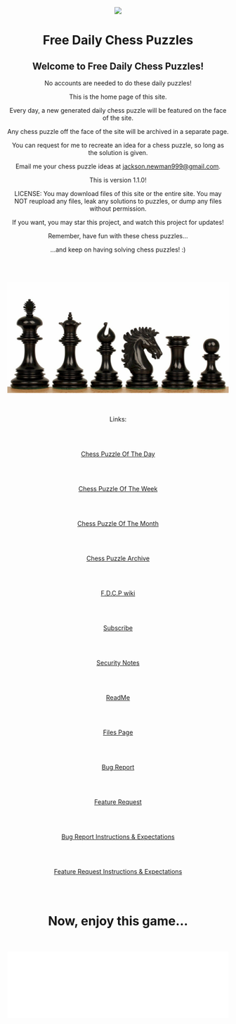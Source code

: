 <link rel="shortcut icon" type="image/x-icon" href="favicon.ico">

<div align="center">
  
  <a href="https://www.buymeacoffee.com/EggOfGlory999"><img src="https://img.buymeacoffee.com/button-api/?text=Support Me!&emoji=❤️&slug=EggOfGlory999&button_colour=00d0fa&font_colour=000000&font_family=Poppins&outline_colour=000000&coffee_colour=FFDD00" /></a>

# Free Daily Chess Puzzles
  
<h2>Welcome to Free Daily Chess Puzzles!</h2>

No accounts are needed to do these daily puzzles!

This is the home page of this site.

Every day, a new generated daily chess puzzle will be featured on the face of the site.

Any chess puzzle off the face of the site will be archived in a separate page.

You can request for me to recreate an idea for a chess puzzle, so long as the solution is given. 

Email me your chess puzzle ideas at jackson.newman999@gmail.com.

This is version 1.1.0!

LICENSE:
You may download files of this site or the entire site.
You may NOT reupload any files, leak any solutions to puzzles, or dump any files without permission.

If you want, you may star this project, and watch this project for updates!

Remember, have fun with these chess puzzles...

...and keep on having solving chess puzzles! :)
  
  <br>
  
  <br>
  
  <br>
  
  <img src="wellington_chess_pieces_ebony_1100__73719.1548789893.jpg" alt="Chess-Related Picture">
  
  <br>
  
  <br>
  
  <br>

Links:
  
  <br>
  
  <br>

<a href="https://EggOfGlory999.github.io/Free-Daily-Chess-Puzzles/daily_puzzle.html">Chess Puzzle Of The Day</a>
  
  <br>
  
  <br>
  
<a href="https://eggofglory999.github.io/Free-Daily-Chess-Puzzles/weekly_puzzle.html">Chess Puzzle Of The Week</a>
  
  <br>
  
  <br>
  
<a href="https://eggofglory999.github.io/Free-Daily-Chess-Puzzles/monthly_puzzle.html">Chess Puzzle Of The Month</a>
  
  <br>
  
  <br>

<a href="https://eggofglory999.github.io/Free-Daily-Chess-Puzzles/puzzle_archive.html">Chess Puzzle Archive</a>
  
  <br>
  
  <br>

<a href="https://github.com/EggOfGlory999/Free-Daily-Chess-Puzzles.wiki.git">F.D.C.P wiki</a>
  
  <br>
  
  <br>

<a href="https://www.youtube.com/c/eggofglory999">Subscribe</a> 
  
  <br>
  
  <br>

<a href="https://EggOfGlory999.github.io/Free-Daily-Chess-Puzzles/SECURITY.md">Security Notes</a>
  
  <br>
  
  <br>

<a href="https://EggOfGlory999.github.io/Free-Daily-Chess-Puzzles/README.md">ReadMe</a> 
  
  <br>
  
  <br>

<a href="https://www.github.com/EggOfGlory999/Free-Daily-Chess-Puzzles">Files Page</a>
  
  <br>
  
  <br>

<a href="https://www.github.com/EggOfGlory999/Free-Daily-Chess-Puzzles/Issues">Bug Report</a> 
  
  <br>
  
  <br>

<a href="https://www.github.com/EggOfGlory999/Free-Daily-Chess-Puzzles/Issues">Feature Request</a>
  
  <br>
  
  <br>

<a href="https://github.com/EggOfGlory999/Free-Daily-Chess-Puzzles/blob/main/.github/ISSUE_TEMPLATE/bug_report.md">Bug Report Instructions & Expectations</a>
  
  <br>
  
  <br>

<a href="https://github.com/EggOfGlory999/Free-Daily-Chess-Puzzles/blob/main/.github/ISSUE_TEMPLATE/feature_request.md">Feature Request Instructions & Expectations</a>
  
  <br>
  
  <br>
  
<footer>
  
  <h1>Now, enjoy this game...</h1>
  
  <br>
  
  <br>
  
  <iframe id="8918333" allowtransparency="true" frameborder="0" style="width:100%;border:none;" src="//www.chess.com/emboard?id=8918333"></iframe><script>window.addEventListener("message",e=>{e['data']&&"8918333"===e['data']['id']&&document.getElementById(`${e['data']['id']}`)&&(document.getElementById(`${e['data']['id']}`).style.height=`${e['data']['frameHeight']+30}px`)});</script>
  
  </footer>  

  </div>
